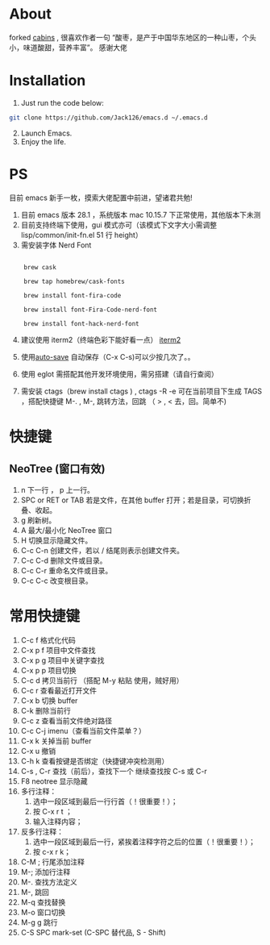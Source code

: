 # About

forked [cabins](https://github.com/cabins/emacs.d) , 很喜欢作者一句 “酸枣，是产于中国华东地区的一种山枣，个头小，味道酸甜，营养丰富”。 感谢大佬

# Installation

1. Just run the code below:

```bash
git clone https://github.com/Jack126/emacs.d ~/.emacs.d
```

2. Launch Emacs.
3. Enjoy the life.

# PS

目前 emacs 新手一枚，摸索大佬配置中前进，望诸君共勉!

1. 目前 emacs 版本 28.1 ，系统版本 mac 10.15.7 下正常使用，其他版本下未测
2. 目前支持终端下使用，gui 模式亦可（该模式下文字大小需调整 lisp/common/init-fn.el 51 行 height）
3. 需安装字体 Nerd Font

```

    brew cask

    brew tap homebrew/cask-fonts

    brew install font-fira-code

    brew install font-Fira-Code-nerd-font

    brew install font-hack-nerd-font
```

4. 建议使用 iterm2（终端色彩下能好看一点） [iterm2](https://www.iterm2.com/downloads.html)

5. 使用[auto-save](https://github.com/manateelazycat/auto-save) 自动保存（C-x C-s)可以少按几次了。。

6. 使用 eglot 需搭配其他开发环境使用，需另搭建（请自行查阅）

7. 需安装 ctags（brew install ctags ) , ctags -R -e 可在当前项目下生成 TAGS ，搭配快捷键 M-. , M-, 跳转方法，回跳 （ > , < 去，回。简单不)

# 快捷键

## NeoTree (窗口有效)

1. n 下一行 ， p 上一行。
2. SPC or RET or TAB 若是文件，在其他 buffer 打开；若是目录，可切换折叠、收起。
3. g 刷新树。
4. A 最大/最小化 NeoTree 窗口
5. H 切换显示隐藏文件。
6. C-c C-n 创建文件，若以 / 结尾则表示创建文件夹。
7. C-c C-d 删除文件或目录。
8. C-c C-r 重命名文件或目录。
9. C-c C-c 改变根目录。

# 常用快捷键

1. C-c f 格式化代码
2. C-x p f 项目中文件查找
3. C-x p g 项目中关键字查找
4. C-x p p 项目切换
5. C-c d 拷贝当前行 （搭配 M-y 粘贴 使用，贼好用）
6. C-c r 查看最近打开文件
7. C-x b 切换 buffer
8. C-k 删除当前行
9. C-c z 查看当前文件绝对路径
10. C-c C-j imenu（查看当前文件菜单？）
11. C-x k 关掉当前 buffer
12. C-x u 撤销
13. C-h k 查看按键是否绑定（快捷键冲突检测用）
14. C-s , C-r 查找（前后），查找下一个 继续查找按 C-s 或 C-r
15. F8 neotree 显示隐藏
16. 多行注释：
    1. 选中一段区域到最后一行行首（！很重要！）；
    2. 按 C-x r t ；
    3. 输入注释内容；
17. 反多行注释：
    1. 选中一段区域到最后一行，紧挨着注释字符之后的位置（！很重要！）；
    2. 按 c-x r k；
18. C-M ; 行尾添加注释
19. M-; 添加行注释
20. M-. 查找方法定义
21. M-, 跳回
22. M-q 查找替换
23. M-o 窗口切换
24. M-g g 跳行
25. C-S SPC mark-set (C-SPC 替代品, S - Shift)
